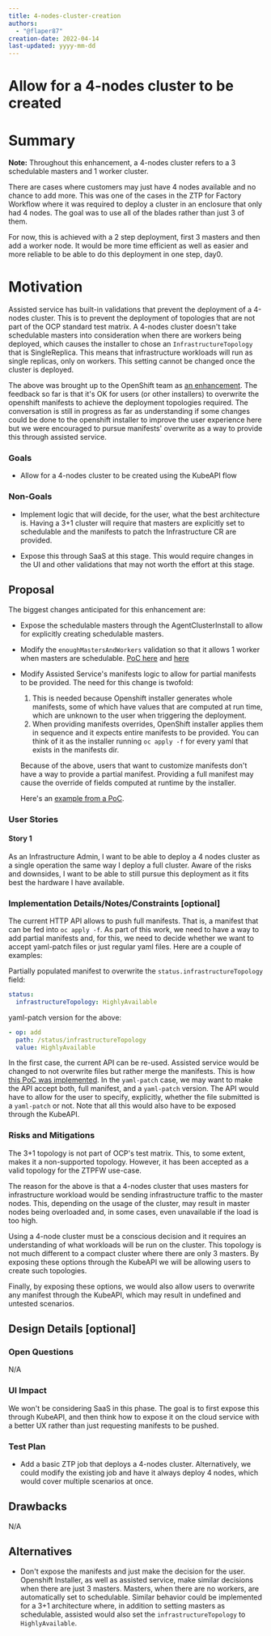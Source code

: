 ```yaml
---
title: 4-nodes-cluster-creation
authors:
  - "@flaper87"
creation-date: 2022-04-14
last-updated: yyyy-mm-dd
---
```


# Allow for a 4-nodes cluster to be created

# Summary

**Note:** Throughout this enhancement, a 4-nodes cluster refers to a 3 schedulable masters and 1 worker cluster.

There are cases where customers may just have 4 nodes available and no chance to add more. This was
one of the cases in the ZTP for Factory Workflow where it was required to deploy a cluster in an
enclosure that only had 4 nodes. The goal was to use all of the blades rather than just 3 of them.

For now, this is achieved with a 2 step deployment, first 3 masters and then add a worker node. It
would be more time efficient as well as easier and more reliable to be able to do this deployment in
one step, day0.

# Motivation

Assisted service has built-in validations that prevent the deployment of a 4-nodes cluster. This is
to prevent the deployment of topologies that are not part of the OCP standard test matrix. A 4-nodes
cluster doesn't take schedulable masters into consideration when there are workers being deployed,
which causes the installer to chose an `InfrastructureTopology` that is SingleReplica. This means
that infrastructure workloads will run as single replicas, only on workers. This setting cannot be
changed once the cluster is deployed.

The above was brought up to the OpenShift team as [an enhancement](https://github.com/openshift/enhancements/pull/1057/). The feedback so far is that
it's OK for users (or other installers) to overwrite the openshift manifests to achieve the
deployment topologies required. The conversation is still in progress as far as understanding if
some changes could be done to the openshift installer to improve the user experience here but we
were encouraged to pursue manifests' overwrite as a way to provide this through assisted service.

### Goals

- Allow for a 4-nodes cluster to be created using the KubeAPI flow

### Non-Goals

- Implement logic that will decide, for the user, what the best architecture is. Having a 3+1
cluster will require that masters are explicitly set to schedulable and the manifests to patch the
Infrastructure CR are provided.

- Expose this through SaaS at this stage. This would require changes in the UI and other validations
that may not worth the effort at this stage.

## Proposal

The biggest changes anticipated for this enhancement are:

- Expose the schedulable masters through the AgentClusterInstall to allow for explicitly creating
schedulable masters.

- Modify the `enoughMastersAndWorkers` validation so that it allows 1 worker when masters are
schedulable. [PoC here](https://github.com/flaper87/assisted-service/commit/f07fc6589e4f2d316266ac5533d76bd2faf471d7)
and [here](https://github.com/flaper87/assisted-service/commit/bb2d82eaacaee7790d2f18711e2ba3a442a4967d)

- Modify Assisted Service's manifests logic to allow for partial manifests to be provided. The need
for this change is twofold:
    1. This is needed because Openshift installer generates whole manifests, some of which have values that are computed at run time, which
are unknown to the user when triggering the deployment.
    2. When providing manifests overrides, OpenShift installer applies them in sequence and it
    expects entire manifests to be provided. You can think of it as the installer running `oc apply
    -f` for every yaml that exists in the manifests dir.

    Because of the above, users that want to customize manifests don't have a way to provide a
    partial manifest. Providing a full manifest may cause the override of fields computed at runtime
    by the installer.

    Here's an [example from a PoC](https://github.com/flaper87/assisted-service/commit/c6d72827b43786f95e68e052623e8aef0d4b4c0f).

### User Stories

#### Story 1

As an Infrastructure Admin, I want to be able to deploy a 4 nodes cluster as a single operation the
same way I deploy a full cluster. Aware of the risks and downsides, I want to be able to still
pursue this deployment as it fits best the hardware I have available.

### Implementation Details/Notes/Constraints [optional]

The current HTTP API allows to push full manifests. That is, a manifest that can be fed into `oc
apply -f`. As part of this work, we need to have a way to add partial manifests and, for this, we
need to decide whether we want to accept yaml-patch files or just regular yaml files. Here are a
couple of examples:

Partially populated manifest to overwrite the `status.infrastructureTopology` field:

```yaml
status:
  infrastructureTopology: HighlyAvailable
```

yaml-patch version for the above:

```yaml
- op: add
  path: /status/infrastructureTopology
  value: HighlyAvailable
```

In the first case, the current API can be re-used. Assisted service would be changed to not overwrite
files but rather merge the manifests. This is how [this PoC was
implemented](https://github.com/flaper87/assisted-service/commit/c6d72827b43786f95e68e052623e8aef0d4b4c0f).
In the `yaml-patch` case, we may want to make the API accept both, full manifest, and a `yaml-patch`
version. The API would have to allow for the user to specify, explicitly, whether the file submitted
is a `yaml-patch` or not. Note that all this would also have to be exposed through the KubeAPI.


### Risks and Mitigations

The 3+1 topology is not part of OCP's test matrix. This, to some extent, makes it a
non-supported topology. However, it has been accepted as a valid topology for the ZTPFW use-case.

The reason for the above is that a 4-nodes cluster that uses masters for infrastructure workload
would be sending infrastructure traffic to the master nodes. This, depending on the usage of the
cluster, may result in master nodes being overloaded and, in some cases, even unavailable if the
load is too high.

Using a 4-node cluster must be a conscious decision and it requires an understanding of what
workloads will be run on the cluster. This topology is not much different to a compact cluster where
there are only 3 masters. By exposing these options through the KubeAPI we will be allowing users to
create such topologies.

Finally, by exposing these options, we would also allow users to overwrite any manifest through the
KubeAPI, which may result in undefined and untested scenarios.

## Design Details [optional]

### Open Questions

N/A

### UI Impact

We won't be considering SaaS in this phase. The goal is to first expose this through KubeAPI, and
then think how to expose it on the cloud service with a better UX rather than just requesting
manifests to be pushed.

### Test Plan

- Add a basic ZTP job that deploys a 4-nodes cluster. Alternatively, we could modify the existing
job and have it always deploy 4 nodes, which would cover multiple scenarios at once.

## Drawbacks

N/A

## Alternatives

- Don't expose the manifests and just make the decision for the user. Openshift Installer, as well
as assisted service, make similar decisions when there are just 3 masters. Masters, when there are
no workers, are automatically set to schedulable. Similar behavior could be implemented for a 3+1
architecture where, in addition to setting masters as schedulable, assisted would also set the
`infrastructureTopology` to `HighlyAvailable`.
